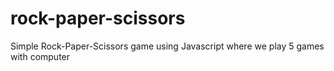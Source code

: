 # rock-paper-scissors

Simple Rock-Paper-Scissors game using Javascript where we play 5 games with computer